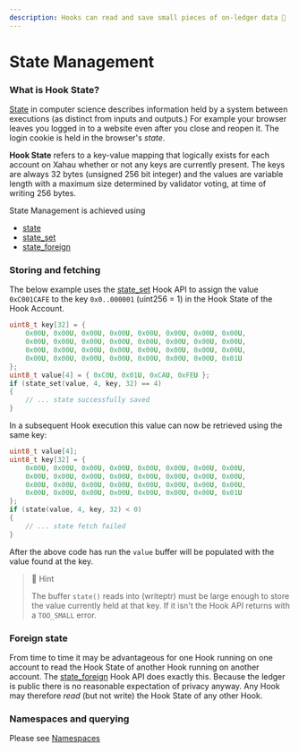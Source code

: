```yaml
---
description: Hooks can read and save small pieces of on-ledger data 🚀
---
```


# State Management

### What is Hook State?

[State](https://en.wikipedia.org/wiki/State_\(computer_science\)) in computer science describes information held by a system between executions (as distinct from inputs and outputs.) For example your browser leaves you logged in to a website even after you close and reopen it. The login cookie is held in the browser's _state_.

**Hook State** refers to a key-value mapping that logically exists for each account on Xahau whether or not any keys are currently present. The keys are always 32 bytes (unsigned 256 bit integer) and the values are variable length with a maximum size determined by validator voting, at time of writing 256 bytes.

State Management is achieved using

* [state](../technical/hooks-functions/state/state.md)
* [state\_set](../technical/hooks-functions/state/state_set.md)
* [state\_foreign](../technical/hooks-functions/state/state_foreign.md)

### Storing and fetching

The below example uses the [state\_set](../technical/hooks-functions/state/state_set.md) Hook API to assign the value `0xC001CAFE` to the key `0x0..000001` (uint256 = 1) in the Hook State of the Hook Account.

```c
uint8_t key[32] = {
    0x00U, 0x00U, 0x00U, 0x00U, 0x00U, 0x00U, 0x00U, 0x00U,
    0x00U, 0x00U, 0x00U, 0x00U, 0x00U, 0x00U, 0x00U, 0x00U,
    0x00U, 0x00U, 0x00U, 0x00U, 0x00U, 0x00U, 0x00U, 0x00U,
    0x00U, 0x00U, 0x00U, 0x00U, 0x00U, 0x00U, 0x00U, 0x01U
};
uint8_t value[4] = { 0xC0U, 0x01U, 0xCAU, 0xFEU };
if (state_set(value, 4, key, 32) == 4)
{
    // ... state successfully saved
}
```

In a subsequent Hook execution this value can now be retrieved using the same key:

```c
uint8_t value[4];
uint8_t key[32] = {
    0x00U, 0x00U, 0x00U, 0x00U, 0x00U, 0x00U, 0x00U, 0x00U,
    0x00U, 0x00U, 0x00U, 0x00U, 0x00U, 0x00U, 0x00U, 0x00U,
    0x00U, 0x00U, 0x00U, 0x00U, 0x00U, 0x00U, 0x00U, 0x00U,
    0x00U, 0x00U, 0x00U, 0x00U, 0x00U, 0x00U, 0x00U, 0x01U
};
if (state(value, 4, key, 32) < 0)
{
    // ... state fetch failed
}
```

After the above code has run the `value` buffer will be populated with the value found at the key.

> 📘 Hint
>
> The buffer `state()` reads into (writeptr) must be large enough to store the value currently held at that key. If it isn't the Hook API returns with a `TOO_SMALL` error.

### Foreign state

From time to time it may be advantageous for one Hook running on one account to read the Hook State of another Hook running on another account. The [state\_foreign](../technical/hooks-functions/state/state_foreign.md) Hook API does exactly this. Because the ledger is public there is no reasonable expectation of privacy anyway. Any Hook may therefore _read_ (but not write) the Hook State of any other Hook.

### Namespaces and querying

Please see [Namespaces](namespaces.md)
